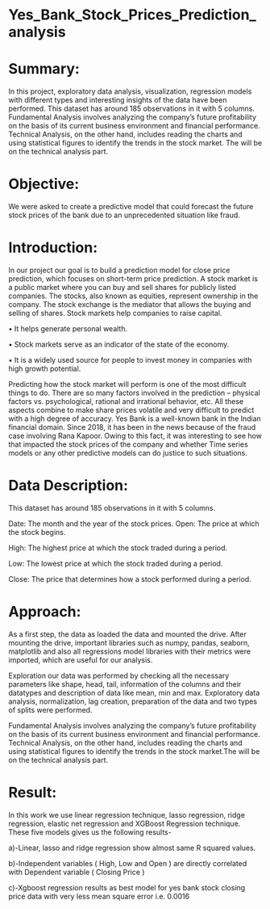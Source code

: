 # Yes_Bank_Stock_Prices_Prediction_analysis

# Summary:
In this project, exploratory data analysis, visualization, regression models with different types and interesting insights of the data have been performed. This dataset has around 185 observations in it with 5 columns. Fundamental Analysis involves analyzing the company’s future profitability on the basis of its current business environment and financial performance. Technical Analysis, on the other hand, includes reading the charts and using statistical figures to identify the trends in the stock market. The will be on the technical analysis part.

# Objective:
We were asked to create a predictive model that could forecast the future stock prices of the bank due to an unprecedented situation like fraud.

# Introduction:
In our project our goal is to build a prediction model for close price prediction, which focuses on short-term price prediction. A stock market is a public market where you can buy and sell shares for publicly listed companies. The stocks, also known as equities, represent ownership in the company. The stock exchange is the mediator that allows the buying and selling of shares. Stock markets help companies to raise capital.

• It helps generate personal wealth.

• Stock markets serve as an indicator of the state of the economy. 

• It is a widely used source for people to invest money in companies with high growth potential. 

Predicting how the stock market will perform is one of the most difficult things to do. There are so many factors involved in the prediction – physical factors vs. psychological, rational and irrational behavior, etc. All these aspects combine to make share prices volatile and very difficult to predict with a high degree of accuracy. Yes Bank is a well-known bank in the Indian financial domain. Since 2018, it has been in the news because of the fraud case involving Rana Kapoor. Owing to this fact, it was interesting to see how that impacted the stock prices of the company and whether Time series models or any other predictive models can do justice to such situations.

# Data Description:
This dataset has around 185 observations in it with 5 columns. 

Date: The month and the year of the stock prices. Open: The price at which the stock begins. 

High: The highest price at which the stock traded during a period. 

Low: The lowest price at which the stock traded during a period. 

Close: The price that determines how a stock performed during a period.

# Approach:
As a first step, the data as loaded the data and mounted the drive. After mounting the drive, important libraries such as numpy, pandas, seaborn, matplotlib and also all regressions model libraries with their metrics were imported, which are useful for our analysis.

Exploration our data was performed by checking all the necessary parameters like shape, head, tail, information of the columns and their datatypes and description of data like mean, min and max. Exploratory data analysis, normalization, lag creation, preparation of the data and two types of splits were performed.

Fundamental Analysis involves analyzing the company’s future profitability on the basis of its current business environment and financial performance. Technical Analysis, on the other hand, includes reading the charts and using statistical figures to identify the trends in the stock market.The will be on the technical analysis part.

# Result:
In this work we use linear regression technique, lasso regression, ridge regression, elastic net regression and XGBoost Regression technique. These five models gives us the following results-

a)-Linear, lasso and ridge regression show almost same R squared values.

b)-Independent variables ( High, Low and Open ) are directly correlated with Dependent variable ( Closing Price )

c)-Xgboost regression results as best model for yes bank stock closing price data with very less mean square error i.e. 0.0016
